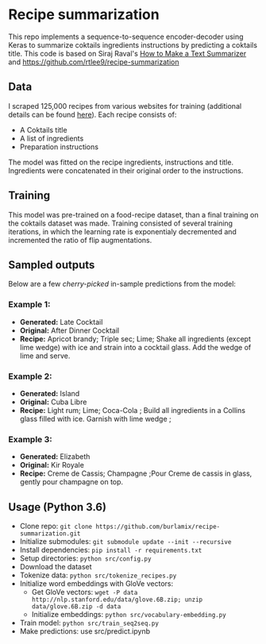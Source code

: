 # Recipe summarization

This repo implements a sequence-to-sequence encoder-decoder using Keras to summarize coktails ingredients instructions by predicting a coktails title. This code is based on Siraj Raval's [How to Make a Text Summarizer](https://github.com/llSourcell/How_to_make_a_text_summarizer) and https://github.com/rtlee9/recipe-summarization


## Data
I scraped 125,000 recipes from various websites for training (additional details can be found [here](https://github.com/rtlee9/recipe-box)). Each recipe consists of:

* A Coktails title
* A list of ingredients
* Preparation instructions

The model was fitted on the recipe ingredients, instructions and title. Ingredients were concatenated in their original order to the instructions.

## Training
This model was pre-trained on a food-recipe dataset, than a final training on the coktails dataset was made. Training consisted of several training iterations, in which the learning rate is exponentialy decremented and incremented the ratio of flip augmentations.

## Sampled outputs
Below are a few _cherry-picked_ in-sample predictions from the model:

### Example 1:
* __Generated:__ Late Cocktail
* __Original:__  After Dinner Cocktail
* __Recipe:__ Apricot brandy; Triple sec; Lime; Shake all ingredients (except lime wedge) with ice and strain into a cocktail glass. Add the wedge of lime and serve.


### Example 2:
* __Generated:__ Island
* __Original:__ Cuba Libre
* __Recipe:__ Light rum; Lime; Coca-Cola ; Build all ingredients in a Collins glass filled with ice. Garnish with lime wedge ;

### Example 3:
* __Generated:__ Elizabeth
* __Original:__ Kir Royale
* __Recipe:__ Creme de Cassis; Champagne ;Pour Creme de cassis in glass, gently pour champagne on top.

## Usage (Python 3.6)

* Clone repo: `git clone https://github.com/burlamix/recipe-summarization.git`
* Initialize submodules: `git submodule update --init --recursive`
* Install dependencies: `pip install -r requirements.txt`
* Setup directories: `python src/config.py`
* Download the dataset
* Tokenize data: `python src/tokenize_recipes.py`
* Initialize word embeddings with GloVe vectors:
  * Get GloVe vectors: `wget -P data http://nlp.stanford.edu/data/glove.6B.zip; unzip data/glove.6B.zip -d data`
  * Initialize embeddings: `python src/vocabulary-embedding.py`
* Train model: `python src/train_seq2seq.py`
* Make predictions: use src/predict.ipynb

